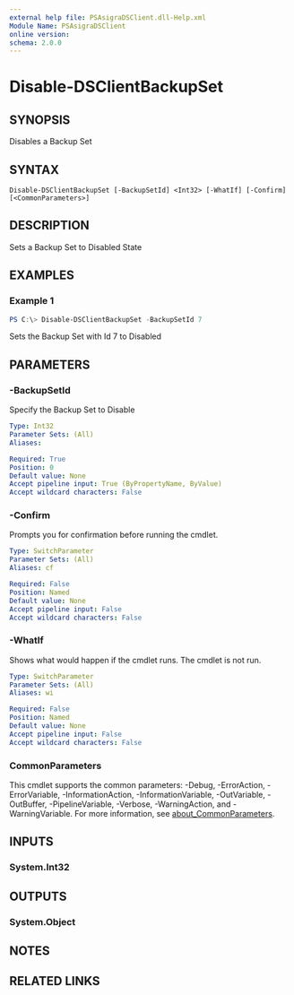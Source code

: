 ```yaml
---
external help file: PSAsigraDSClient.dll-Help.xml
Module Name: PSAsigraDSClient
online version:
schema: 2.0.0
---
```


# Disable-DSClientBackupSet

## SYNOPSIS
Disables a Backup Set

## SYNTAX

```
Disable-DSClientBackupSet [-BackupSetId] <Int32> [-WhatIf] [-Confirm] [<CommonParameters>]
```

## DESCRIPTION
Sets a Backup Set to Disabled State

## EXAMPLES

### Example 1
```powershell
PS C:\> Disable-DSClientBackupSet -BackupSetId 7
```

Sets the Backup Set with Id 7 to Disabled

## PARAMETERS

### -BackupSetId
Specify the Backup Set to Disable

```yaml
Type: Int32
Parameter Sets: (All)
Aliases:

Required: True
Position: 0
Default value: None
Accept pipeline input: True (ByPropertyName, ByValue)
Accept wildcard characters: False
```

### -Confirm
Prompts you for confirmation before running the cmdlet.

```yaml
Type: SwitchParameter
Parameter Sets: (All)
Aliases: cf

Required: False
Position: Named
Default value: None
Accept pipeline input: False
Accept wildcard characters: False
```

### -WhatIf
Shows what would happen if the cmdlet runs. The cmdlet is not run.

```yaml
Type: SwitchParameter
Parameter Sets: (All)
Aliases: wi

Required: False
Position: Named
Default value: None
Accept pipeline input: False
Accept wildcard characters: False
```

### CommonParameters
This cmdlet supports the common parameters: -Debug, -ErrorAction, -ErrorVariable, -InformationAction, -InformationVariable, -OutVariable, -OutBuffer, -PipelineVariable, -Verbose, -WarningAction, and -WarningVariable. For more information, see [about_CommonParameters](http://go.microsoft.com/fwlink/?LinkID=113216).

## INPUTS

### System.Int32

## OUTPUTS

### System.Object
## NOTES

## RELATED LINKS
